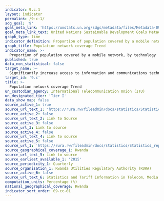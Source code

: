 ```yaml
---
indicator: 9.c.1
layout: indicator
permalink: /9-c-1/
sdg_goal: '9'
goal_meta_link: 'https://unstats.un.org/sdgs/metadata/files/Metadata-09-0c-01.pdf'
goal_meta_link_text: United Nations Sustainable Development Goals Metadata (pdf 894kB)
graph_type: line
indicator_definition: Proportion of population covered by a mobile network, broken down by technology, refers to the percentage of inhabitants living within range of a mobile-cellular signal, irrespective of whether or not they are mobile phone subscribers or users. This is calculated by dividing the number of inhabitants within range of a mobile-cellular signal by the total population and multiplying by 100. 
graph_title: Population network coverage Trend
indicator_name: >-
  Proportion of population covered by a mobile network, by technology 
published: true
data_non_statistical: false
target_name: >-
  Significantly increase access to information and communications technology and strive to provide universal and affordable access to the Internet in least developed countries by 2020 
target_id: '9.c'
title: >-
  Population network coverage Trend
un_custodian_agency: International Telecommunication Union (ITU) 
un_designated_tier: 'Tier I'
data_show_map: false
source_active_1: true
source_url_text_1: 'https://rura.rw/fileadmin/docs/statistics/Statistics_report_4th_quarter___2015_final__for_publicationN.pdf'
source_active_2: false
source_url_text_2: Link to Source
source_active_3: false
source_url_3: Link to source
source_active_4: false
source_url_text_4: Link to source
source_active_5: false
source_url_1: 'https://rura.rw/fileadmin/docs/statistics/Statistics_report_4th_quarter___2015_final__for_publicationN.pdf'
source_geographical_coverage_1: Rwanda
source_url_text_5: Link to source
source_earliest_available_1: '2015'
source_periodicity_1: Quarterly
source_organisation_1: Rwanda Utilities Regulatory Authority (RURA)
source_active_6: false
source_url_text_6: Statistics and Tariff Information in Telecom, Media and Postal Service as of the fourth Quarter 2015.
computation_units: Percentage (%)
national_geographical_coverage: Rwanda
indicator_sort_order: 09-cc-01
---
```

